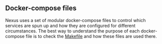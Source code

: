 ## Docker-compose files

Nexus uses a set of modular docker-compose files to control which services are
spun up and how they are configured for different circumstances. The best way to
understand the purpose of each docker-compose file is to check the
[Makefile](Makefile) and how these files are used there.
